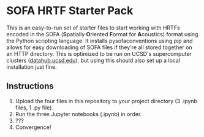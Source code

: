 # SOFA HRTF Starter Pack

This is an easy-to-run set of starter files to start working with HRTFs encoded in the SOFA (**S**patially **O**riented **F**ormat for **A**coustics) format using the Python scripting language. It installs pysofaconventions using pip and allows for easy downloading of SOFA files if they're all stored together on an HTTP directory. This is optimized to be run on UCSD's supercomputer clusters ([datahub.ucsd.edu](datahub.ucsd.edu)), but using this should also set up a local installation just fine.

## Instructions

1. Upload the four files in this repository to your project directory (3 .ipynb files, 1 .py file).
2. Run the three Jupyter notebooks (.ipynb) in order.
3. ???
4. Convergence!
